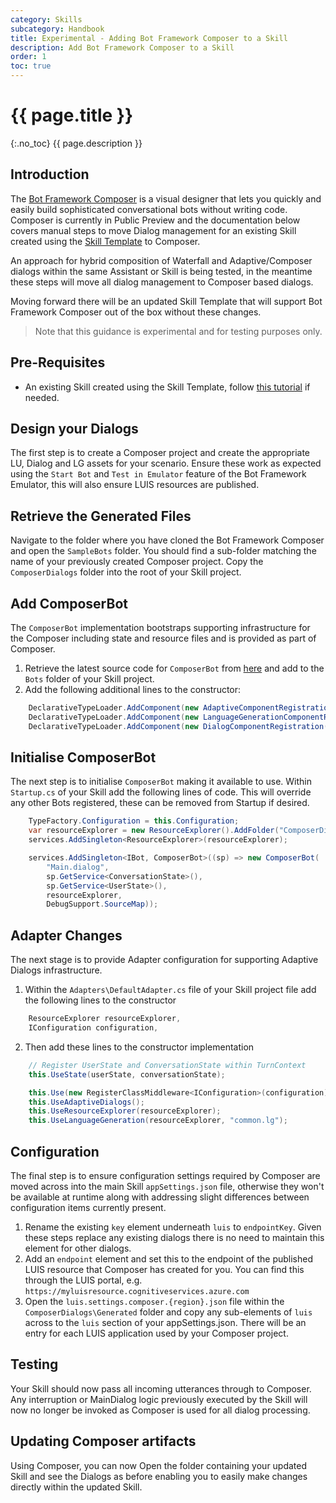 ```yaml
---
category: Skills
subcategory: Handbook
title: Experimental - Adding Bot Framework Composer to a Skill
description: Add Bot Framework Composer to a Skill
order: 1
toc: true
---
```


# {{ page.title }}
{:.no_toc}
{{ page.description }}

## Introduction

The [Bot Framework Composer](https://aka.ms/bfcomposer) is a visual designer that lets you quickly and easily build sophisticated conversational bots without writing code. Composer is currently in Public Preview and the documentation below covers manual steps to move Dialog management for an existing Skill created using the [Skill Template](https://microsoft.github.io/botframework-solutions/skills/tutorials/create-skill/csharp/1-intro/) to Composer.

An approach for hybrid composition of Waterfall and Adaptive/Composer dialogs within the same Assistant or Skill is being tested, in the meantime these steps will move all dialog management to Composer based dialogs.

Moving forward there will be an updated Skill Template that will support Bot Framework Composer out of the box without these changes.

> Note that this guidance is experimental and for testing purposes only.

## Pre-Requisites

- An existing Skill created using the Skill Template, follow [this tutorial](https://microsoft.github.io/botframework-solutions/skills/tutorials/create-skill/csharp/1-intro/) if needed.

## Design your Dialogs

The first step is to create a Composer project and create the appropriate LU, Dialog and LG assets for your scenario. Ensure these work as expected using the `Start Bot` and `Test in Emulator` feature of the Bot Framework Emulator, this will also ensure LUIS resources are published.

## Retrieve the Generated Files

Navigate to the folder where you have cloned the Bot Framework Composer and open the `SampleBots` folder. You should find a sub-folder matching the name of your previously created Composer project. Copy the `ComposerDialogs` folder into the root of your Skill project.

## Add ComposerBot

The `ComposerBot` implementation bootstraps supporting infrastructure for the Composer including state and resource files and is provided as part of Composer.

1. Retrieve the latest source code for `ComposerBot` from [here](https://github.com/microsoft/BotFramework-Composer/blob/stable/BotProject/CSharp/ComposerBot.cs) and add to the `Bots` folder of your Skill project.
2. Add the following additional lines to the constructor:

```csharp
    DeclarativeTypeLoader.AddComponent(new AdaptiveComponentRegistration());
    DeclarativeTypeLoader.AddComponent(new LanguageGenerationComponentRegistration());
    DeclarativeTypeLoader.AddComponent(new DialogComponentRegistration());
```

## Initialise ComposerBot

The next step is to initialise `ComposerBot` making it available to use. Within `Startup.cs` of your Skill add the following lines of code. This will override any other Bots registered, these can be removed from Startup if desired.

```csharp
    TypeFactory.Configuration = this.Configuration;
    var resourceExplorer = new ResourceExplorer().AddFolder("ComposerDialogs");
    services.AddSingleton<ResourceExplorer>(resourceExplorer);

    services.AddSingleton<IBot, ComposerBot>((sp) => new ComposerBot(
        "Main.dialog",
        sp.GetService<ConversationState>(),
        sp.GetService<UserState>(),
        resourceExplorer,
        DebugSupport.SourceMap));
```

## Adapter Changes

The next stage is to provide Adapter configuration for supporting Adaptive Dialogs infrastructure.

1. Within the `Adapters\DefaultAdapter.cs` file of your Skill project file add the following lines to the constructor 

```csharp
    ResourceExplorer resourceExplorer,
    IConfiguration configuration,
```

2. Then add these lines to the constructor implementation

```csharp
    // Register UserState and ConversationState within TurnContext
    this.UseState(userState, conversationState);

    this.Use(new RegisterClassMiddleware<IConfiguration>(configuration));
    this.UseAdaptiveDialogs();
    this.UseResourceExplorer(resourceExplorer);
    this.UseLanguageGeneration(resourceExplorer, "common.lg");
```

## Configuration

The final step is to ensure configuration settings required by Composer are moved across into the main Skill `appSettings.json` file, otherwise they won't be available at runtime along with addressing slight differences between configuration items currently present.

1. Rename the existing `key` element underneath `luis` to `endpointKey`. Given these steps replace any existing dialogs there is no need to maintain this element for other dialogs.
2. Add an `endpoint` element and set this to the endpoint of the published LUIS resource that Composer has created for you. You can find this through the LUIS portal, e.g. `https://myluisresource.cognitiveservices.azure.com`
3. Open the `luis.settings.composer.{region}.json` file within the `ComposerDialogs\Generated` folder and copy any sub-elements of `luis` across to the `luis` section of your appSettings.json. There will be an entry for each LUIS application used by your Composer project.

## Testing

Your Skill should now pass all incoming utterances through to Composer. Any interruption or MainDialog logic previously executed by the Skill will now no longer be invoked as Composer is used for all dialog processing.

## Updating Composer artifacts

Using Composer, you can now Open the folder containing your updated Skill and see the Dialogs as before enabling you to easily make changes directly within the updated Skill.